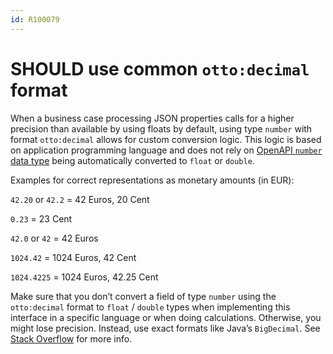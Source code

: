 ```yaml
---
id: R100079
---
```


# SHOULD use common `otto:decimal` format

When a business case processing JSON properties calls for a higher precision than available by using floats by default, using type `number` with format `otto:decimal` allows for custom conversion logic.
This logic is based on application programming language and does not rely on [OpenAPI `number` data type][openapi-data-types] being automatically converted to `float` or `double`.

Examples for correct representations as monetary amounts (in EUR):

`42.20` or `42.2` = 42 Euros, 20 Cent

`0.23` = 23 Cent

`42.0` or `42` = 42 Euros

`1024.42` = 1024 Euros, 42 Cent

`1024.4225` = 1024 Euros, 42.25 Cent

Make sure that you don’t convert a field of type `number` using the `otto:decimal` format to `float` / `double` types when implementing this interface in a specific language or when doing calculations. Otherwise, you might lose precision. Instead, use exact formats like Java’s `BigDecimal`. See [Stack Overflow][stack-overflow] for more info.

[openapi-data-types]: https://spec.openapis.org/oas/v3.1.0.html#data-types
[stack-overflow]: https://stackoverflow.com/questions/3730019/why-not-use-double-or-float-to-represent-currency/3730040#3730040
